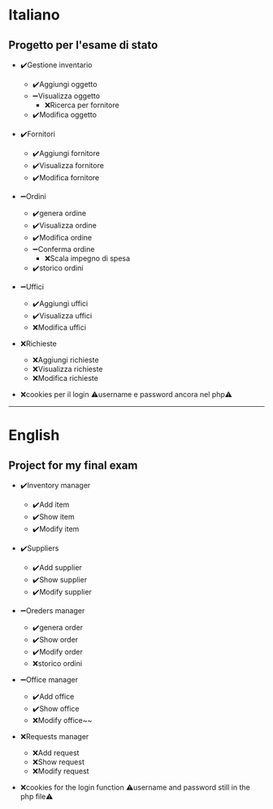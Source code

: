 # Italiano

## Progetto per l'esame di stato

* :heavy_check_mark:Gestione inventario
    * :heavy_check_mark:Aggiungi oggetto
    * :heavy_minus_sign:Visualizza oggetto
      * :x:Ricerca per fornitore
    * :heavy_check_mark:Modifica oggetto

* :heavy_check_mark:Fornitori
    * :heavy_check_mark:Aggiungi fornitore
    * :heavy_check_mark:Visualizza fornitore
    * :heavy_check_mark:Modifica fornitore

* :heavy_minus_sign:Ordini
    * :heavy_check_mark:genera ordine
    * :heavy_check_mark:Visualizza ordine
    * :heavy_check_mark:Modifica ordine
    * :heavy_minus_sign:Conferma ordine
      * :x:Scala impegno di spesa
    * :heavy_check_mark:storico ordini

* :heavy_minus_sign:Uffici
    * :heavy_check_mark:Aggiungi uffici
    * :heavy_check_mark:Visualizza uffici
    * :x:Modifica uffici

 * :x:Richieste
    * :x:Aggiungi richieste
    * :x:Visualizza richieste
    * :x:Modifica richieste

* :x:cookies per il login :warning:username e password ancora nel php:warning:

----

# English

## Project for my final exam

* :heavy_check_mark:Inventory manager
    * :heavy_check_mark:Add item
    * :heavy_check_mark:Show item
    * :heavy_check_mark:Modify item

* :heavy_check_mark:Suppliers
    * :heavy_check_mark:Add supplier
    * :heavy_check_mark:Show supplier
    * :heavy_check_mark:Modify supplier

* :heavy_minus_sign:Oreders manager
    * :heavy_check_mark:genera order
    * :heavy_check_mark:Show order
    * :heavy_check_mark:Modify order
    * :x:storico ordini

* :heavy_minus_sign:Office manager
    * :heavy_check_mark:Add office
    * :heavy_check_mark:Show office
    * :x:Modify office~~

* :x:Requests manager
    * :x:Add request
    * :x:Show request
    * :x:Modify request
 
* :x:cookies for the login function :warning:username and password still in the php file:warning: